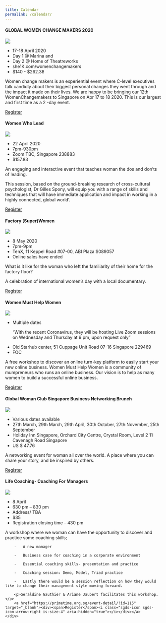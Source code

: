 ```yaml
---
title: Calendar
permalink: /calendar/
---
```


<div class="row padding--bottom">
	<div class="col">
		<h4 class="has-text-white padding--bottom--lg"><strong>GLOBAL WOMEN CHANGE MAKERS 2020</strong></h4>
		<p><img src="/images/glolbal-women-change-banner.jpg"/></p>
		<ul>
			<li>17-18 April 2020</li>
			<li>Day 1 @ Marina and</li>
			<li>Day 2 @ Home of Theatreworks</li>
			<li>she1K.com/womenchangemakers</li>
			<li>$140 - $262.38</li>
		</ul>		
		<p>Women change makers is an experiential event where C-level executives talk candidly about their biggest personal changes they went through and the impact it made on their lives. We are happy to be bringing our 12th WomenChangemakers to Singapore on Apr 17 to 18 2020. This is our largest and first time as a 2 -day event.</p>
		<a href="https://www.eventbrite.com/e/global-womenchangemakers-2020-apr-17-18-tickets-97443224307?aff=ebdssbdestsearch" target="_blank"><div><span>Register</span><i class="sgds-icon sgds-icon-arrow-right is-size-4" aria-hidden="true"></i></div></a>
	</div>
</div>
<div class="row padding--bottom">
	<div class="col">
		<h4 class="has-text-white padding--bottom--lg"><strong>Women Who Lead </strong></h4>
		<p><img src="/images/women-who-lead-banner.jpg"/></p>
		<ul>
			<li>22 April 2020</li>
			<li>7pm-930pm</li>
			<li>Zoom TBC, Singapore 238883</li>
			<li>$157.83</li>
		</ul>		
		<p>An engaging and interactive event that teaches woman the dos and don’ts of leading.</p>  
		<p>This session, based on the ground-breaking research of cross-cultural psychologist, Dr Gilles Spony, will equip you with a range of skills and techniques that will have immediate application and impact in working in a highly connected, global world’.
</p>
		<a href="https://www.eventbrite.com/e/leading-in-a-global-world-tickets-96607891805?aff=ebdssbdestsearch" target="_blank"><div><span>Register</span><i class="sgds-icon sgds-icon-arrow-right is-size-4" aria-hidden="true"></i></div></a>
	</div>
</div>
<div class="row padding--bottom">
	<div class="col">
		<h4 class="has-text-white padding--bottom--lg"><strong>Factory (Super)Women </strong></h4>
		<p><img src="/images/facrory-women-banner.jpg"/></p>
		<ul>
			<li>8 May 2020</li>
			<li>7pm-9pm</li>
			<li>TenX, 11 Keppel Road #07-00, ABI Plaza S089057</li>
			<li>Online sales have ended</li>
		</ul>		
		<p>What is it like for the woman who left the familiarity of their home for the factory floor? </p>
		<p>A celebration of international women’s day with a local documentary.</p>
		<a href="https://www.eventbrite.sg/e/womanpower-tenx-x-scwo-tickets-3580863459?aff=ebdssbdestsearch" target="_blank"><div><span>Register</span><i class="sgds-icon sgds-icon-arrow-right is-size-4" aria-hidden="true"></i></div></a>
	</div>
</div>
<div class="row padding--bottom">
	<div class="col">
		<h4 class="has-text-white padding--bottom--lg"><strong>Women Must Help Women </strong></h4>
		<p><img src="/images/women-help-women-banner.jpg"/></p>
		<ul>
			<li>Multiple dates <p>“With the recent Coronavirus, they will be hosting Live Zoom sessions on Wednesday and Thursday at 9 pm, upon request only”</p></li>
			<li>Old Starhub center, 51 Cuppage Unit Road 07-16 Singapore 229469</li>
			<li>FOC</li>
		</ul>		
		<p>A free workshop to discover an online turn-key platform to easily start your new online business.
Women Must Help Women is a community of mumpreneurs who runs an online business. Our vision is to help as many women to build a successful online business.</p>
		<a href="https://www.eventbrite.sg/e/women-must-help-women-registration-65803936345?aff=ebdssbdestsearch" target="_blank"><div><span>Register</span><i class="sgds-icon sgds-icon-arrow-right is-size-4" aria-hidden="true"></i></div></a>
	</div>
</div>
<div class="row padding--bottom">
	<div class="col">
		<h4 class="has-text-white padding--bottom--lg"><strong>Global Woman Club Singapore Business Networking Brunch </strong></h4>
		<p><img src="/images/global-woman-club-banner.jpg"/></p>
		<ul>
			<li>Various dates available </li>
			<li>27th March, 29th March, 29th April, 30th October, 27th November, 25th September</li>
			<li>Holiday Inn Singapore, Orchard City Centre, Crystal Room, Level 2 
11 Cavenagh Road Singapore</li>
			<li>US $ 47.76</li>
		</ul>		
		<p>A networking event for woman all over the world. A place where you can share your story, and be inspired by others.</p>
		<a href="https://www.eventbrite.com/d/singapore--singapore/global-woman-networking-club-singapore/?q=global+woman+networking+club+singapore&mode=search" target="_blank"><div><span>Register</span><i class="sgds-icon sgds-icon-arrow-right is-size-4" aria-hidden="true"></i></div></a>
	</div>
</div>
<div class="row padding--bottom">
	<div class="col">
		<h4 class="has-text-white padding--bottom--lg"><strong>Life Coaching- Coaching For Managers </strong></h4>
		<p><img src="/images/life-coaching-banner.jpg"/></p>
		<ul>
			<li>8 April</li>
			<li>630 pm – 830 pm</li>
			<li>Address/ TBA</li>
			<li>$35</li>
			<li>Registration closing time – 430 pm</li>
		</ul>
		<p>A workshop where we woman can have the opportunity to discover and practice some coaching skills;</p>
			
		-	A new manager
			
		-	Business case for coaching in a corporate environment
		
		-	Essential coaching skills- presentation and practice
		
		-	Coaching session: Demo, Model, Triad practice
		
		-	Lastly there would be a session reflection on how they would like to change their management style moving forward.
			
		<p>Geraldine Gauthier & Ariane Jaubert facilitates this workshop.</p>
		<a href="https://primetime.org.sg/event-detail/?id=115" target="_blank"><div><span>Register</span><i class="sgds-icon sgds-icon-arrow-right is-size-4" aria-hidden="true"></i></div></a>
	</div>
</div>
